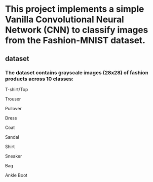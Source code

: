 <h1>This project implements a simple Vanilla Convolutional Neural Network (CNN) to classify images from the Fashion-MNIST dataset.</h1>

<h2>dataset</h2>
<h3>The dataset contains grayscale images (28x28) of fashion products across 10 classes:</h3>
<p>T-shirt/Top</p>
<p>Trouser</p>
<p>Pullover</p>
<p>Dress</p>
<p>Coat</p>
<p>Sandal</p>
<p>Shirt</p>
<p>Sneaker</p>
<p>Bag</p>
<p>Ankle Boot</p>

